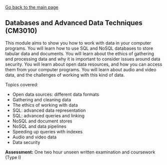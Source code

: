 [Go back to the main page](https://github.com/world-class/REPL)

## Databases and Advanced Data Techniques (CM3010)

This module aims to show you how to work with data in your computer programs. You will learn how
to use SQL and NoSQL databases to store tabular data and documents. You will learn about the
ethics of gathering and processing data and why it is important to consider issues around data
security. You will learn about open data resources, and how you can access them from your
computer programs. You will learn about audio and video data, and the challenges of working with
this kind of data.

Topics covered:

- Open data sources: different data formats
- Gathering and cleaning data
- The ethics of working with data
- SQL: advanced data representation
- SQL: advanced queries and linking
- NoSQL and document stores
- NoSQL and data pipelines
- Speeding up queries with indexes
- Audio and video data
- Data security

**Assessment:** One two hour unseen written examination and coursework (Type I)
